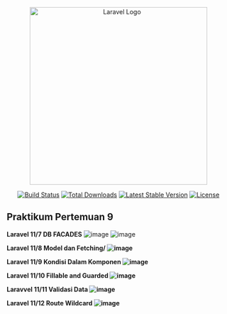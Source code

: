 <p align="center"><a href="https://laravel.com" target="_blank"><img src="https://raw.githubusercontent.com/laravel/art/master/logo-lockup/5%20SVG/2%20CMYK/1%20Full%20Color/laravel-logolockup-cmyk-red.svg" width="400" alt="Laravel Logo"></a></p>

<p align="center">
<a href="https://github.com/laravel/framework/actions"><img src="https://github.com/laravel/framework/workflows/tests/badge.svg" alt="Build Status"></a>
<a href="https://packagist.org/packages/laravel/framework"><img src="https://img.shields.io/packagist/dt/laravel/framework" alt="Total Downloads"></a>
<a href="https://packagist.org/packages/laravel/framework"><img src="https://img.shields.io/packagist/v/laravel/framework" alt="Latest Stable Version"></a>
<a href="https://packagist.org/packages/laravel/framework"><img src="https://img.shields.io/packagist/l/laravel/framework" alt="License"></a>
</p>

## Praktikum Pertemuan 9

<b>Laravel 11/7 DB FACADES</b>
![image](https://github.com/user-attachments/assets/900d27cc-01e2-4043-a80c-2de541fbf285)
![image](https://github.com/user-attachments/assets/b7698fd3-21b0-46f8-ab06-9b57b34b59d4)


<b>Laravel 11/8 Model dan Fetching/<b>
![image](https://github.com/user-attachments/assets/f383fba4-4dca-44bd-8dd5-42dbd7725e53)

<b>Laravel 11/9 Kondisi Dalam Komponen</b>
![image](https://github.com/user-attachments/assets/f44787cf-e66b-45b4-954d-947ec8d1f663)

<b>Laravel 11/10 Fillable and Guarded</b>
![image](https://github.com/user-attachments/assets/0afc8172-8ae3-4c7d-8f20-c664e55cb680)

<b>Laravvel 11/11 Validasi Data</b>
![image](https://github.com/user-attachments/assets/70898293-3c83-490e-9f91-6e02eb1632e4)

<b>Laravel 11/12 Route Wildcard</b>
![image](https://github.com/user-attachments/assets/1089a55c-8794-40ef-96b0-16649b50032b)




